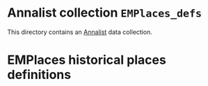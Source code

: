 # Annalist collection `EMPlaces_defs`

This directory contains an [Annalist](http://annalist.net) data collection.

# EMPlaces historical places definitions



